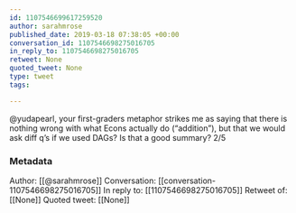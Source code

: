 ```yaml
---
id: 1107546699617259520
author: sarahmrose
published_date: 2019-03-18 07:38:05 +00:00
conversation_id: 1107546698275016705
in_reply_to: 1107546698275016705
retweet: None
quoted_tweet: None
type: tweet
tags:

---
```


@yudapearl, your first-graders metaphor strikes me as saying that there is nothing wrong with what Econs actually do (“addition”), but that we would ask diff q’s if we used DAGs? Is that a good summary? 2/5

### Metadata

Author: [[@sarahmrose]]
Conversation: [[conversation-1107546698275016705]]
In reply to: [[1107546698275016705]]
Retweet of: [[None]]
Quoted tweet: [[None]]
